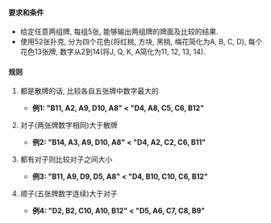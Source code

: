 #### 要求和条件
- 给定任意两组牌, 每组5张, 能够输出两组牌的牌面及比较的结果.
- 使用52张扑克, 分为四个花色(将红桃, 方块, 黑桃, 梅花简化为A, B, C, D), 每个花色13张牌, 数字从2到14(将J, Q, K, A简化为11, 12, 13, 14).

#### 规则
1. 都是散牌的话, 比较各自五张牌中数字最大的
    - **例1: "B11, A2, A9, D10, A8" < "D4, A8, C5, C6, B12"**

2. 对子(两张牌数字相同)大于散牌
    - **例2: "B14, A3, A9, D10, A8" < "D4, A2, C2, C6, B11"**

3. 都有对子则比较对子之间大小
    - **例3: "B11, A9, D9, D5, A8" < "D4, B10, C10, C6, B12"**

4. 顺子(五张牌数字连续)大于对子
    - **例4: "D2, B2, C10, A10, B12" < "D5, A6, C7, C8, B9"**
